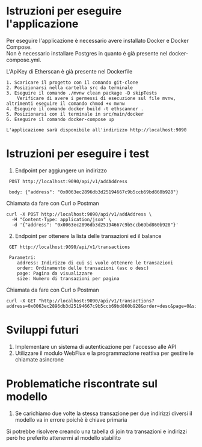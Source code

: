 Istruzioni per eseguire l'applicazione
======================================
Per eseguire l'applicazione è necessario avere installato Docker e Docker Compose. 
\
Non è necessario installare Postgres in quanto è già presente nel docker-compose.yml.

L'ApiKey di Etherscan è già presente nel Dockerfile
```:
1. Scaricare il progetto con il comando git-clone
2. Posizionarsi nella cartella src da terminale
3. Eseguire il comando ./mvnw clean package -D skipTests 
    Verificare di avere i permessi di esecuzione sul file mvnw, altrimenti eseguire il comando chmod +x mvnw
4. Eseguire il comando docker build -t ethscanner .
5. Posizionarsi con il terminale in src/main/docker
6. Eseguire il comando docker-compose up

L'applicazione sarà disponibile all'indirizzo http://localhost:9090
```


Istruzioni per eseguire i test
==============================

1. Endpoint per aggiungere un indirizzo
```:Endpoint
 POST http://localhost:9090/api/v1/addAddress
 
 body: {"address": "0x0063ec2896db3d25194667c9b5ccb69bd860b928"}
```
Chiamata da fare con Curl o Postman
```
curl -X POST http://localhost:9090/api/v1/addAddress \
  -H "Content-Type: application/json" \
  -d '{"address": "0x0063ec2896db3d25194667c9b5ccb69bd860b928"}'
```




2. Endpoint per ottenere la lista delle transazioni ed il balance
```:Endpoint 
 GET http://localhost:9090/api/v1/transactions
 
 Parametri:
    address: Indirizzo di cui si vuole ottenere le transazioni
    order: Ordinamento delle transazioni (asc o desc)
    page: Pagina da visualizzare
    size: Numero di transazioni per pagina
```
Chiamata da fare con Curl o Postman
```
curl -X GET "http://localhost:9090/api/v1/transactions?address=0x0063ec2896db3d25194667c9b5ccb69bd860b928&order=desc&page=0&size=40"
```


Sviluppi futuri
==============================

1. Implementare un sistema di autenticazione per l'accesso alle API
2. Utilizzare il modulo WebFlux e la programmazione reattiva per gestire le chiamate asincrone

Problematiche riscontrate sul modello
==============================
1. Se carichiamo due volte la stessa transazione per due indirizzi diversi il modello va in errore poichè è chiave primaria

Si potrebbe risolvere creando una tabella di join tra transazioni e indirizzi però ho preferito attenermi al modello stabilito